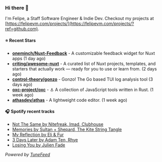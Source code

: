 ### Hi there 👋

I'm Felipe, a Staff Software Engineer & Indie Dev. Checkout my projects at [https://felipevm.com/projects/](https://felipevm.com/projects/?ref=github.com).

#### ⭐ Recent Stars
- **[oneminch/Nuxt-Feedback](https://github.com/oneminch/Nuxt-Feedback)** - A customizable feedback widget for Nuxt apps (1 day ago)
- **[criting/awesome-nuxt](https://github.com/criting/awesome-nuxt)** - A curated list of Nuxt projects, templates, and starters that actually work — ready for you to use or learn from. (2 days ago)
- **[control-theory/gonzo](https://github.com/control-theory/gonzo)** - Gonzo! The Go based TUI log analysis tool (3 days ago)
- **[oxc-project/oxc](https://github.com/oxc-project/oxc)** - ⚓ A collection of JavaScript tools written in Rust. (1 week ago)
- **[athasdev/athas](https://github.com/athasdev/athas)** - A lightweight code editor. (1 week ago)

#### 🎧 Spotify recent tracks
- [Not The Same by Nitefreak, Imad, Clubhouse](https://open.spotify.com/track/2B4Z3Ynr4GsNE1S6EiMWZF)
- [Memories by Sultan &#43; Shepard, The Kite String Tangle](https://open.spotify.com/track/02PEQC6LVga28eL5xLJiaI)
- [My Reflection by Eli &amp; Fur](https://open.spotify.com/track/2wUOPi5t2EsSXguK0Gnkht)
- [3 Days Later by Adam Ten, Rhye](https://open.spotify.com/track/0divWrAf5awgfmCGyWhZ3j)
- [Losing You by Julien Fade](https://open.spotify.com/track/7mNXqJNUEPqiALzp1I9Yk1)

_Powered by [TuneFeed](https://tunefeed.app?ref=github.com)_
